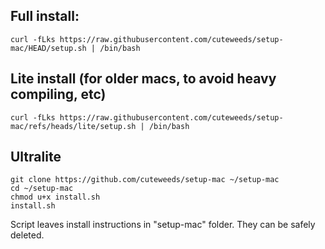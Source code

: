 ## Full install:
```
curl -fLks https://raw.githubusercontent.com/cuteweeds/setup-mac/HEAD/setup.sh | /bin/bash
```
## Lite install (for older macs, to avoid heavy compiling, etc)
```
curl -fLks https://raw.githubusercontent.com/cuteweeds/setup-mac/refs/heads/lite/setup.sh | /bin/bash
```

## Ultralite
```
git clone https://github.com/cuteweeds/setup-mac ~/setup-mac
cd ~/setup-mac
chmod u+x install.sh
install.sh
```

Script leaves install instructions in "setup-mac" folder. They can be safely deleted.

